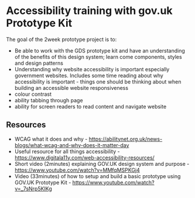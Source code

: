 # Accessibility training with gov.uk Prototype Kit

The goal of the 2week prototype project is to:
  - Be able to work with the GDS prototype kit and have an understanding of the benefits of this design system; learn come components, styles and design patterns
  - Understanding why website accessibility is important especially government websites. Includes some time reading about why accessibility is important - things one should be thinking about when building an accessible website
  responsiveness
  - colour contrast
  - ability tabbing through page
  - ability for screen readers to read content and navigate website
 
 ## Resources
 
- WCAG what it does and why - https://abilitynet.org.uk/news-blogs/what-wcag-and-why-does-it-matter-day
- Useful resource for all things accessibility - https://www.digitala11y.com/web-accessibility-resources/
- Short video (2minutes) explaining GOV.UK design system and purpose - https://www.youtube.com/watch?v=MMfqMSPKGj4
- Video (33minutes) of how to setup and build a basic prototype using GOV.UK Prototype Kit - https://www.youtube.com/watch?v=_7sNrp5KIKg
